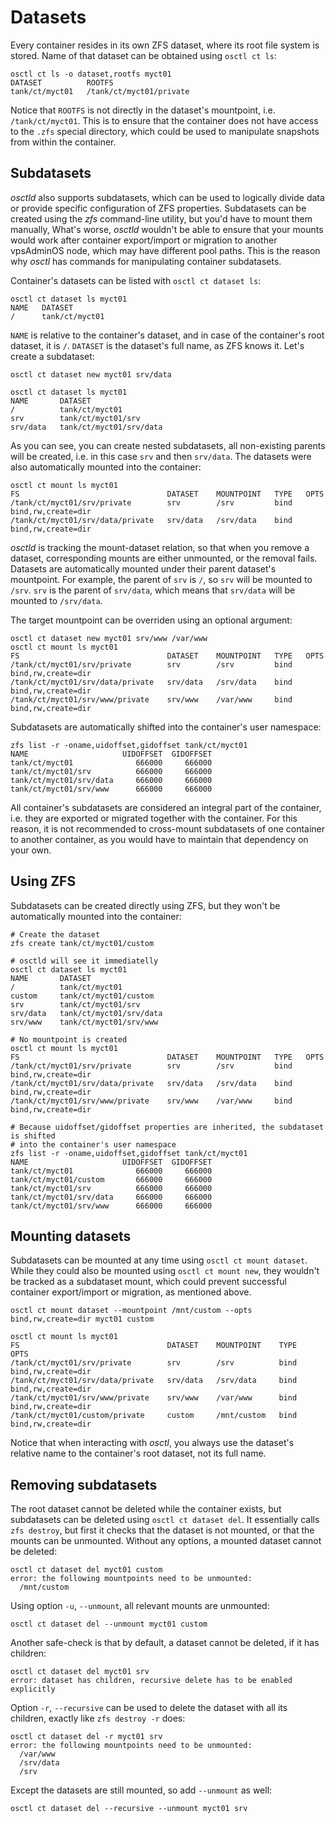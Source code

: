 # Datasets
Every container resides in its own ZFS dataset, where its root file system
is stored. Name of that dataset can be obtained using `osctl ct ls`:

```shell
osctl ct ls -o dataset,rootfs myct01
DATASET          ROOTFS                  
tank/ct/myct01   /tank/ct/myct01/private
```

Notice that `ROOTFS` is not directly in the dataset's mountpoint, i.e.
`/tank/ct/myct01`. This is to ensure that the container does not have access
to the `.zfs` special directory, which could be used to manipulate snapshots
from within the container.

## Subdatasets
*osctld* also supports subdatasets, which can be used to logically divide data
or provide specific configuration of ZFS properties. Subdatasets can be created
using the *zfs* command-line utility, but you'd have to mount them manually,
What's worse, *osctld* wouldn't be able to ensure that your mounts would
work after container export/import or migration to another vpsAdminOS node,
which may have different pool paths. This is the reason why *osctl* has commands
for manipulating container subdatasets.

Container's datasets can be listed with `osctl ct dataset ls`:

```shell
osctl ct dataset ls myct01
NAME   DATASET        
/      tank/ct/myct01
```

`NAME` is relative to the container's dataset, and in case of the container's
root dataset, it is `/`. `DATASET` is the dataset's full name, as ZFS knows it.
Let's create a subdataset:

```shell
osctl ct dataset new myct01 srv/data

osctl ct dataset ls myct01
NAME       DATASET                 
/          tank/ct/myct01          
srv        tank/ct/myct01/srv      
srv/data   tank/ct/myct01/srv/data
```

As you can see, you can create nested subdatasets, all non-existing parents will
be created, i.e. in this case `srv` and then `srv/data`. The datasets were also
automatically mounted into the container:

```shell
osctl ct mount ls myct01
FS                                 DATASET    MOUNTPOINT   TYPE   OPTS               
/tank/ct/myct01/srv/private        srv        /srv         bind   bind,rw,create=dir 
/tank/ct/myct01/srv/data/private   srv/data   /srv/data    bind   bind,rw,create=dir
```

*osctld* is tracking the mount-dataset relation, so that when you remove a dataset,
corresponding mounts are either unmounted, or the removal fails. Datasets are
automatically mounted under their parent dataset's mountpoint. For example,
the parent of `srv` is `/`, so `srv` will be mounted to `/srv`. `srv` is the
parent of `srv/data`, which means that `srv/data` will be mounted to `/srv/data`.

The target mountpoint can be overriden using an optional argument:

```shell
osctl ct dataset new myct01 srv/www /var/www
osctl ct mount ls myct01
FS                                 DATASET    MOUNTPOINT   TYPE   OPTS               
/tank/ct/myct01/srv/private        srv        /srv         bind   bind,rw,create=dir 
/tank/ct/myct01/srv/data/private   srv/data   /srv/data    bind   bind,rw,create=dir 
/tank/ct/myct01/srv/www/private    srv/www    /var/www     bind   bind,rw,create=dir
```

Subdatasets are automatically shifted into the container's user namespace:

```shell
zfs list -r -oname,uidoffset,gidoffset tank/ct/myct01
NAME                     UIDOFFSET  GIDOFFSET
tank/ct/myct01              666000     666000
tank/ct/myct01/srv          666000     666000
tank/ct/myct01/srv/data     666000     666000
tank/ct/myct01/srv/www      666000     666000
```

All container's subdatasets are considered an integral part of the container,
i.e. they are exported or migrated together with the container. For this reason,
it is not recommended to cross-mount subdatasets of one container to another
container, as you would have to maintain that dependency on your own.

## Using ZFS
Subdatasets can be created directly using ZFS, but they won't be automatically
mounted into the container:

```shell
# Create the dataset
zfs create tank/ct/myct01/custom

# osctld will see it immediatelly
osctl ct dataset ls myct01
NAME       DATASET                 
/          tank/ct/myct01          
custom     tank/ct/myct01/custom   
srv        tank/ct/myct01/srv      
srv/data   tank/ct/myct01/srv/data 
srv/www    tank/ct/myct01/srv/www  

# No mountpoint is created
osctl ct mount ls myct01
FS                                 DATASET    MOUNTPOINT   TYPE   OPTS               
/tank/ct/myct01/srv/private        srv        /srv         bind   bind,rw,create=dir 
/tank/ct/myct01/srv/data/private   srv/data   /srv/data    bind   bind,rw,create=dir 
/tank/ct/myct01/srv/www/private    srv/www    /var/www     bind   bind,rw,create=dir 

# Because uidoffset/gidoffset properties are inherited, the subdataset is shifted
# into the container's user namespace
zfs list -r -oname,uidoffset,gidoffset tank/ct/myct01
NAME                     UIDOFFSET  GIDOFFSET
tank/ct/myct01              666000     666000
tank/ct/myct01/custom       666000     666000
tank/ct/myct01/srv          666000     666000
tank/ct/myct01/srv/data     666000     666000
tank/ct/myct01/srv/www      666000     666000
```

## Mounting datasets
Subdatasets can be mounted at any time using `osctl ct mount dataset`. While they
could also be mounted using `osctl ct mount new`, they wouldn't be tracked
as a subdataset mount, which could prevent successful container export/import
or migration, as mentioned above.

```shell
osctl ct mount dataset --mountpoint /mnt/custom --opts bind,rw,create=dir myct01 custom

osctl ct mount ls myct01
FS                                 DATASET    MOUNTPOINT    TYPE   OPTS               
/tank/ct/myct01/srv/private        srv        /srv          bind   bind,rw,create=dir 
/tank/ct/myct01/srv/data/private   srv/data   /srv/data     bind   bind,rw,create=dir 
/tank/ct/myct01/srv/www/private    srv/www    /var/www      bind   bind,rw,create=dir 
/tank/ct/myct01/custom/private     custom     /mnt/custom   bind   bind,rw,create=dir
```

Notice that when interacting with *osctl*, you always use the dataset's relative
name to the container's root dataset, not its full name.

## Removing subdatasets
The root dataset cannot be deleted while the container exists, but subdatasets
can be deleted using `osctl ct dataset del`. It essentially calls `zfs destroy`,
but first it checks that the dataset is not mounted, or that the mounts can
be unmounted. Without any options, a mounted dataset cannot be deleted:

```shell
osctl ct dataset del myct01 custom
error: the following mountpoints need to be unmounted:
  /mnt/custom
```

Using option `-u`, `--unmount`, all relevant mounts are unmounted:

```shell
osctl ct dataset del --unmount myct01 custom
```

Another safe-check is that by default, a dataset cannot be deleted, if it has
children:

```shell
osctl ct dataset del myct01 srv   
error: dataset has children, recursive delete has to be enabled explicitly
```

Option `-r`, `--recursive` can be used to delete the dataset with all its
children, exactly like `zfs destroy -r` does:

```shell
osctl ct dataset del -r myct01 srv
error: the following mountpoints need to be unmounted:
  /var/www
  /srv/data
  /srv
```

Except the datasets are still mounted, so add `--unmount` as well:

```shell
osctl ct dataset del --recursive --unmount myct01 srv
```
